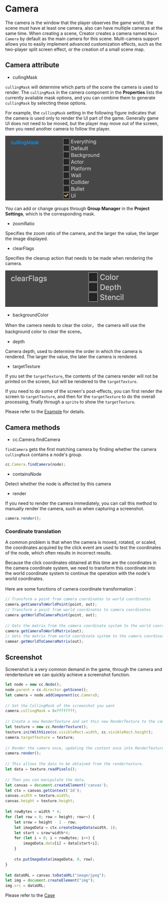 # Camera

The camera is the window that the player observes the game world, the scene must have at least one camera, also can have multiple cameras at the same time. When creating a scene, Creator creates a camera named `Main Camera` by default as the main camera for this scene. Multi-camera support allows you to easily implement advanced customization effects, such as the two-player split screen effect, or the creation of a small scene map.

## Camera attribute

- cullingMask

`cullingMask` will determine which parts of the scene the camera is used to render. The `cullingMask` in the camera component in the **Properties** lists the currently available mask options, and you can combine them to generate `cullingMask` by selecting these options.

For example, the `cullingMask` setting in the following figure indicates that the camera is used only to render the UI part of the game. Generally game UI does not need to be moved, but the player may move out of the screen, then you need another camera to follow the player.

![camera-1](./camera/camera-1.png)

You can add or change groups through **Group Manager** in the **Project Settings**, which is the corresponding mask.

- zoomRatio

Specifies the zoom ratio of the camera, and the larger the value, the larger the image displayed.

- clearFlags

Specifies the cleanup action that needs to be made when rendering the camera.

![camera-2](./camera/camera-2.png)

- backgroundColor

When the camera needs to clear the color， the camera will use the background color to clear the scene。

- depth

Camera depth, used to determine the order in which the camera is rendered. The larger the value, the later the camera is rendered.

- targetTexture

If you set the `targetTexture`, the contents of the camera render will not be printed on the screen, but will be rendered to the `targetTexture`.

If you need to do some of the screen's post-effects, you can first render the screen to `targetTexture`, and then for the `targetTexture` to do the overall processing, finally through a `sprite` to show the `targetTexture`.

Please refer to the [Example](https://github.com/cocos-creator/example-cases/blob/next/assets/cases/07_render_texture/render_to_sprite.js#L31)
for details.

## Camera methods

- cc.Camera.findCamera

`findCamera` gets the first matching camera by finding whether the camera `cullingMask` contains a node's group.

```javascript
cc.Camera.findCamera(node);
```

- containsNode

Detect whether the node is affected by this camera

- render

If you need to render the camera immediately, you can call this method to manually render the camera, such as when capturing a screenshot.

```javascript
camera.render();
```

### Coordinate translation

A common problem is that when the camera is moved, rotated, or scaled, the coordinates acquired by the click event are used to test the coordinates of the node, which often results in incorrect results.

Because the click coordinates obtained at this time are the coordinates in the camera coordinate system, we need to transform this coordinate into the world coordinate system to continue the operation with the node's world coordinates.

Here are some functions of camera coordinate transformation：

```javascript
// Transform a point from camera coordinates to world coordinates
camera.getCameraToWorldPoint(point, out);
// Transform a point from world coordinates to camera coordinates
camera.getWorldToCameraPoint(point, out);

// Gets the matrix from the camera coordinate system to the world coordinate system
camera.getCameraToWorldMatrix(out);
// Gets the matrix from world coordinate system to the camera coordinate system
camear.getWorldToCameraMatrix(out);
```

## Screenshot

Screenshot is a very common demand in the game, through the camera and rendertexture we can quickly achieve a screenshot function.

```javascript
let node = new cc.Node();
node.parent = cc.director.getScene();
let camera = node.addComponent(cc.Camera);

// Set the CullingMask of the screenshot you want
camera.cullingMask = 0xffffffff;

// Create a new RenderTexture and set this new RenderTexture to the camera's targetTexture so that the camera content will be rendered to this new RenderTexture
let texture = new cc.RenderTexture();
texture.initWithSize(cc.visibleRect.width, cc.visibleRect.height);
camera.targetTexture = texture;

// Render the camera once, updating the content once into RenderTexture
camera.render();

// This allows the data to be obtained from the rendertexture.
let data = texture.readPixels();

// Then you can manipulate the data.
let canvas = document.createElement('canvas');
let ctx = canvas.getContext('2d');
canvas.width = texture.width;
canvas.height = texture.height;

let rowBytes = width * 4;
for (let row = 0; row < height; row++) {
    let srow = height - 1 - row;
    let imageData = ctx.createImageData(width, 1);
    let start = srow*width*4;
    for (let i = 0; i < rowBytes; i++) {
        imageData.data[i] = data[start+i];
    }

    ctx.putImageData(imageData, 0, row);
}

let dataURL = canvas.toDataURL("image/jpeg");
let img = document.createElement("img");
img.src = dataURL;

```

Please refer to the [Case](https://github.com/cocos-creator/example-cases/blob/next/assets/cases/07_render_texture/render_to_canvas.js)